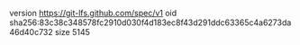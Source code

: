 version https://git-lfs.github.com/spec/v1
oid sha256:83c38c348578fc2910d030f4d183ec8f43d291ddc63365c4a6273da46d40c732
size 5145
